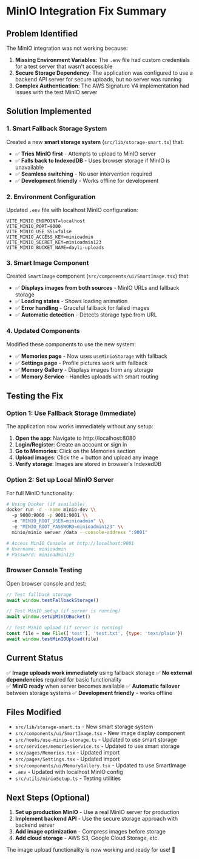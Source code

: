 # MinIO Integration Fix Summary

## Problem Identified
The MinIO integration was not working because:

1. **Missing Environment Variables**: The `.env` file had custom credentials for a test server that wasn't accessible
2. **Secure Storage Dependency**: The application was configured to use a backend API server for secure uploads, but no server was running
3. **Complex Authentication**: The AWS Signature V4 implementation had issues with the test MinIO server

## Solution Implemented

### 1. Smart Fallback Storage System
Created a new **smart storage system** (`src/lib/storage-smart.ts`) that:
- ✅ **Tries MinIO first** - Attempts to upload to MinIO server
- ✅ **Falls back to IndexedDB** - Uses browser storage if MinIO is unavailable
- ✅ **Seamless switching** - No user intervention required
- ✅ **Development friendly** - Works offline for development

### 2. Environment Configuration
Updated `.env` file with localhost MinIO configuration:
```env
VITE_MINIO_ENDPOINT=localhost
VITE_MINIO_PORT=9000
VITE_MINIO_USE_SSL=false
VITE_MINIO_ACCESS_KEY=minioadmin
VITE_MINIO_SECRET_KEY=minioadmin123
VITE_MINIO_BUCKET_NAME=dayli-uploads
```

### 3. Smart Image Component
Created `SmartImage` component (`src/components/ui/SmartImage.tsx`) that:
- ✅ **Displays images from both sources** - MinIO URLs and fallback storage
- ✅ **Loading states** - Shows loading animation
- ✅ **Error handling** - Graceful fallback for failed images
- ✅ **Automatic detection** - Detects storage type from URL

### 4. Updated Components
Modified these components to use the new system:
- ✅ **Memories page** - Now uses `useMinioStorage` with fallback
- ✅ **Settings page** - Profile pictures work with fallback
- ✅ **Memory Gallery** - Displays images from any storage
- ✅ **Memory Service** - Handles uploads with smart routing

## Testing the Fix

### Option 1: Use Fallback Storage (Immediate)
The application now works immediately without any setup:

1. **Open the app**: Navigate to http://localhost:8080
2. **Login/Register**: Create an account or sign in
3. **Go to Memories**: Click on the Memories section
4. **Upload images**: Click the + button and upload any image
5. **Verify storage**: Images are stored in browser's IndexedDB

### Option 2: Set up Local MinIO Server
For full MinIO functionality:

```bash
# Using Docker (if available)
docker run -d --name minio-dev \\
  -p 9000:9000 -p 9001:9001 \\
  -e "MINIO_ROOT_USER=minioadmin" \\
  -e "MINIO_ROOT_PASSWORD=minioadmin123" \\
  minio/minio server /data --console-address ":9001"

# Access MinIO Console at http://localhost:9001
# Username: minioadmin
# Password: minioadmin123
```

### Browser Console Testing
Open browser console and test:

```javascript
// Test fallback storage
await window.testFallbackStorage()

// Test MinIO setup (if server is running)
await window.setupMinIOBucket()

// Test MinIO upload (if server is running)
const file = new File(['test'], 'test.txt', {type: 'text/plain'})
await window.testMinIOUpload(file)
```

## Current Status
✅ **Image uploads work immediately** using fallback storage
✅ **No external dependencies** required for basic functionality  
✅ **MinIO ready** when server becomes available
✅ **Automatic failover** between storage systems
✅ **Development friendly** - works offline

## Files Modified
- `src/lib/storage-smart.ts` - New smart storage system
- `src/components/ui/SmartImage.tsx` - New image display component
- `src/hooks/use-minio-storage.ts` - Updated to use smart storage
- `src/services/memoriesService.ts` - Updated to use smart storage
- `src/pages/Memories.tsx` - Updated import
- `src/pages/Settings.tsx` - Updated import
- `src/components/ui/MemoryGallery.tsx` - Updated to use SmartImage
- `.env` - Updated with localhost MinIO config
- `src/utils/minioSetup.ts` - Testing utilities

## Next Steps (Optional)
1. **Set up production MinIO** - Use a real MinIO server for production
2. **Implement backend API** - Use the secure storage approach with backend server
3. **Add image optimization** - Compress images before storage
4. **Add cloud storage** - AWS S3, Google Cloud Storage, etc.

The image upload functionality is now working and ready for use! 🎉
